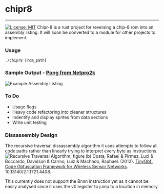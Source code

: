 # chipr8 
----
[![License: MIT](https://img.shields.io/badge/License-MIT-yellow.svg)](https://opensource.org/licenses/MIT)
Chipr-8 is a rust project for reversing a chip-8 rom into an assembly listing. It will soon be converted to a module for other projects to implement.

### Usage
    ./chipr8 [rom_path]

### Sample Output - [Pong from Netpro2k](https://github.com/netpro2k/Chip8/blob/master/games/Pong.ch8)
![Example Assembly Listing](https://i.imgur.com/SroikuC.png)

### To Do
- Usage flags
- Heavy code refactoring into cleaner structures
- Indentify and display sprites from data sections
- Write unit testing

### Dissassembly Design
The recursive traversal dissassembly algorithm it uses attempts to follow all code paths rather than linearly trying to interpret every byte as instructions. 
![Recursive Traversal Algorithm, figure (b)](https://www.researchgate.net/profile/Rafael_Costa5/publication/259176378/figure/fig1/AS:286310834814976@1445273230010/Disassembly-Algorithms-a-linear-sweep-and-b-recursive-traversal.png)
 Costa, Rafael & Pirmez, Luci & Boccardo, Davidson & Carmo, Luiz & Machado, Raphael. (2012). [TinyObf: Code Obfuscation Framework for Wireless Sensor Networks](https://www.researchgate.net/publication/259176378_TinyObf_Code_Obfuscation_Framework_for_Wireless_Sensor_Networks). 10.13140/2.1.1721.4408.
 
 This currently does not support the Bnnn instruction yet as it cannot be easily analysed since it uses the v0 register to jump to a location in memory.
